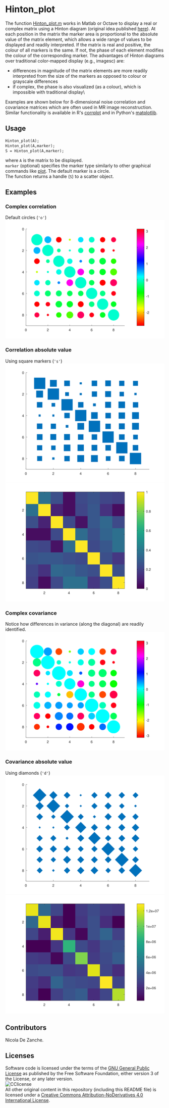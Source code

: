 # Hinton_plot
The function [Hinton_plot.m](https://github.com/dezanche/Hinton_plot/blob/main/Hinton_plot.m) works in Matlab or Octave to display a real or complex matrix using a Hinton diagram (original idea published [here](https://doi.org/10.1037/0033-295x.98.1.74)). At each position in the matrix the marker area is proportional to the absolute value of the matrix element, which allows a wide range of values to be displayed and readily interpreted. If the matrix is real and positive, the colour of all markers is the same. If not, the phase of each element modifies the colour of the corresponding marker.
The advantages of Hinton diagrams over traditional color-mapped display (e.g., imagesc) are:
- differences in magnitude of the matrix elements are more readily interpreted from the size of the markers as opposed to colour or grayscale differences
- if complex, the phase is also visualized (as a colour), which is impossible with traditional display\

Examples are shown below for 8-dimensional noise correlation and covariance matrices which are often used in MR image reconstruction. 
Similar functionality is available in R's [corrplot](https://cran.r-project.org/web/packages/corrplot/vignettes/corrplot-intro.html) and in Python's [matplotlib](https://matplotlib.org/stable/gallery/specialty_plots/hinton_demo.html).

## Usage
```
Hinton_plot(A);
Hinton_plot(A,marker);
S = Hinton_plot(A,marker);
```
where `A` is the matrix to be displayed.\
`marker` (optional) specifies the marker type similarly to other graphical commands like [plot](https://octave.sourceforge.io/octave/function/plot.html). The default marker is a circle.\
The function returns a handle (`S`) to a scatter object.

## Examples
### Complex correlation
Default circles (`'o'`)\
![complex correlation](https://github.com/dezanche/Hinton_plot/blob/main/Output_examples/correlation_Hinton.svg)
### Correlation absolute value
Using square markers (`'s'`)\
![abs correlation](https://github.com/dezanche/Hinton_plot/blob/main/Output_examples/correlation_abs_Hinton.svg)
![abs correlation imagesc](https://github.com/dezanche/Hinton_plot/blob/main/Output_examples/correlation_abs_imagesc.png)
### Complex covariance
Notice how differences in variance (along the diagonal) are readily identified.\
![complex covariance](https://github.com/dezanche/Hinton_plot/blob/main/Output_examples/covariance_Hinton.svg)
### Covariance absolute value
Using diamonds (`'d'`)\
![abs covariance](https://github.com/dezanche/Hinton_plot/blob/main/Output_examples/covariance_abs_Hinton.svg)
![abs covariance imagesc](https://github.com/dezanche/Hinton_plot/blob/main/Output_examples/covariance_abs_imagesc.png)

## Contributors
Nicola De Zanche.

## Licenses
Software code is licensed under the terms of the [GNU General Public License](https://www.gnu.org/licenses/gpl-3.0.en.html) as published by the Free Software Foundation, either version 3 of the License, or any later version.\
![CClicense](https://i.creativecommons.org/l/by-nd/4.0/88x31.png)\
All other original content in this repository (including this README file) is licensed under a [Creative Commons Attribution-NoDerivatives 4.0 International License](https://creativecommons.org/licenses/by-nd/4.0/).
